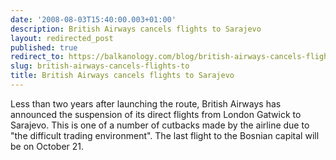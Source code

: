```yaml
---
date: '2008-08-03T15:40:00.003+01:00'
description: British Airways cancels flights to Sarajevo
layout: redirected_post
published: true
redirect_to: https://balkanology.com/blog/british-airways-cancels-flights-to/
slug: british-airways-cancels-flights-to
title: British Airways cancels flights to Sarajevo
---
```


Less than two years after launching the route, British Airways has announced the suspension of its direct flights from London Gatwick to Sarajevo. This is one of a number of cutbacks made by the airline due to "the difficult trading environment". The last flight to the Bosnian capital will be on October 21.